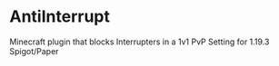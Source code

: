 # AntiInterrupt
Minecraft plugin that blocks Interrupters in a 1v1 PvP Setting for 1.19.3 Spigot/Paper
